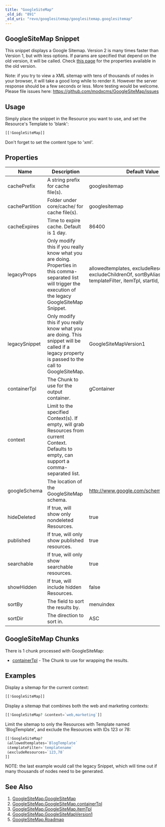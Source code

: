 ```yaml
---
title: "GoogleSiteMap"
_old_id: "891"
_old_uri: "revo/googlesitemap/googlesitemap.googlesitemap"
---
```


## GoogleSiteMap Snippet

 This snippet displays a Google Sitemap. Version 2 is many times faster than Version 1, but with less options. If params are specified that depend on the old version, it will be called. Check [this page](https://rtfm.modx.com/extras/revo/googlesitemap/googlesitemapversion1) for the properties available in the old version.

Note: if you try to view a XML sitemap with tens of thousands of nodes in your browser, it will take a good long while to render it. However the server response should be a few seconds or less. More testing would be welcome. Please file issues here: <https://github.com/modxcms/GoogleSiteMap/issues>

## Usage

 Simply place the snippet in the Resource you want to use, and set the Resource's Template to 'blank':

 ``` php 
[[!GoogleSiteMap]]
```

 Don't forget to set the content type to 'xml'.

## Properties

 | Name           | Description                                                                                                                                                     | Default Value                                                                                               |
 | -------------- | --------------------------------------------------------------------------------------------------------------------------------------------------------------- | ----------------------------------------------------------------------------------------------------------- |
 | cachePrefix    | A string prefix for cache file(s).                                                                                                                              | googlesitemap                                                                                               |
 | cachePartition | Folder under core/cache/ for cache file(s).                                                                                                                     | googlesitemap                                                                                               |
 | cacheExpires   | Time to expire cache. Default is 1 day.                                                                                                                         | 86400                                                                                                       |
 | legacyProps    | Only modify this if you really know what you are doing. Properties in this comma-separated list will trigger the execution of the legacy GoogleSiteMap Snippet. | allowedtemplates, excludeResources, excludeChildrenOf, sortByAlias, templateFilter, itemTpl, startId, where |
 | legacySnippet  | Only modify this if you really know what you are doing. This snippet will be called if a legacy property is passed to the call to GoogleSiteMap.                | GoogleSiteMapVersion1                                                                                       |
 | containerTpl   | The Chunk to use for the output container.                                                                                                                      | gContainer                                                                                                  |
 | context        | Limit to the specified Context(s). If empty, will grab Resources from current Context. Defaults to empty, can support a comma-separated list.                   |                                                                                                             |
 | googleSchema   | The location of the GoogleSiteMap schema.                                                                                                                       | <http://www.google.com/schemas/sitemap/0.9>                                                                 |
 | hideDeleted    | If true, will show only nondeleted Resources.                                                                                                                   | true                                                                                                        |
 | published      | If true, will only show published resources.                                                                                                                    | true                                                                                                        |
 | searchable     | If true, will only show searchable resources.                                                                                                                   | true                                                                                                        |
 | showHidden     | If true, will include hidden Resources.                                                                                                                         | false                                                                                                       |
 | sortBy         | The field to sort the results by.                                                                                                                               | menuindex                                                                                                   |
 | sortDir        | The direction to sort in.                                                                                                                                       | ASC                                                                                                         |

## GoogleSiteMap Chunks

 There is 1 chunk processed with GoogleSiteMap:

- [containerTpl](extras/googlesitemap/googlesitemap.googlesitemap/googlesitemap.googlesitemap.containertpl "GoogleSiteMap.GoogleSiteMap.containerTpl") - The Chunk to use for wrapping the results.

## Examples

 Display a sitemap for the current context:

 ``` php 
[[!GoogleSiteMap]]
```

 Display a sitemap that combines both the web and marketing contexts:

 ``` php 
[[!GoogleSiteMap? &context=`web,marketing`]]
```

 Limit the sitemap to only the Resources with Template named 'BlogTemplate', and exclude the Resources with IDs 123 or 78:

 ``` php 
[[!GoogleSiteMap?
  &allowedtemplates=`BlogTemplate`
  &templateFilter=`templatename`
  &excludeResources=`123,78`
]]
```

NOTE: the last example would call the legacy Snippet, which will time out if many thousands of nodes need to be generated.

## See Also

1. [GoogleSiteMap.GoogleSiteMap](extras/googlesitemap/googlesitemap.googlesitemap)
  1. [GoogleSiteMap.GoogleSiteMap.containerTpl](extras/googlesitemap/googlesitemap.googlesitemap/googlesitemap.googlesitemap.containertpl)
  2. [GoogleSiteMap.GoogleSiteMap.itemTpl](extras/googlesitemap/googlesitemap.googlesitemap/googlesitemap.googlesitemap.itemtpl)
2. [GoogleSiteMap.GoogleSiteMapVersion1](https://rtfm.modx.com/extras/revo/googlesitemap/googlesitemapversion1)
3. [GoogleSiteMap.Roadmap](extras/googlesitemap/googlesitemap.roadmap)